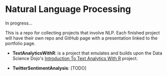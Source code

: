 # Natural Language Processing

In progress...

This is a repo for collecting projects that involve NLP. Each finished project will have their own repo and GitHub page with a presentation linked to the portfolio page.

- **TextAnalyticsWithR**: is a project that emulates and builds upon the Data Science Dojo's [Introduction To Text Analytics With R](https://github.com/BigBangData/IntroToTextAnalyticsWithR) project.

- **TwitterSentimentAnalysis**: [TODO]
